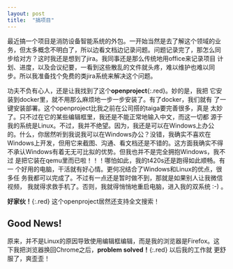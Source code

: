 ```yaml
---
layout: post
title:  "搞项目"
---
```


最近搞一个项目是消防设备智能系统的外包。一开始当然是去了解这个领域的业
务，但太多概念不明白了，所以边看文档边记录问题。问题记录完了，那怎么同
步给对方？这时我还是想到了jira。我同事还是那么传统地用office来记录项目
计划、进度，以及会议纪要，一看到这些散乱的文件就头疼，难以维护也难以同
步。所以我准备找个免费的类jira系统来解决这个问题。

功夫不负有心人，还是让我找到了这个**openproject**{:.red}。妙的是，我把
它安装到docker里，就不用那么麻烦地一步一步安装了。有了docker，我们就有
了一键安装部署。这个openproject比我之前在公司搭的taiga要完善很多，真是
太妙了。只不过在它的某些编辑框里，我还是不能正常地输入中文，而这一切都
源于我的系统是Linux。不过，我并不绝望。因为，我还是可以在Windows上办公
的。什么，你居然听到我说我可以在Windows办公？没错，我确实不喜欢在
Windows上开发，但用它来截图、沟通、看文档还是不错的。这方面我确实不得
不承认Windows有着无无可比拟的优势。但我也并不是完全拥抱Windows，我不过
是把它装在qemu里而已啦！！！哪怕如此，我的t420s还是跑得如此顺畅。有一
个好用的电脑，干活就有好心情。更何况结合了Windows和Linux的优点，很多任
务我都可以完成了。不过有一点还是暂时做不到，那就是如果别人让我微信视频，
我就得求救手机了。否则，我就得悄悄地重启电脑，进入我的双系统 :-) 。

**好家伙！**{:.red} 这个openproject居然还支持全文搜索！

## Good News!

原来，并不是Linux的原因导致使用编辑框编辑，而是我的浏览器是Firefox。这
下我把浏览器换回Chrome之后，**problem solved！**{:.red} 以后我的工作就
更舒服了，爽歪歪！
